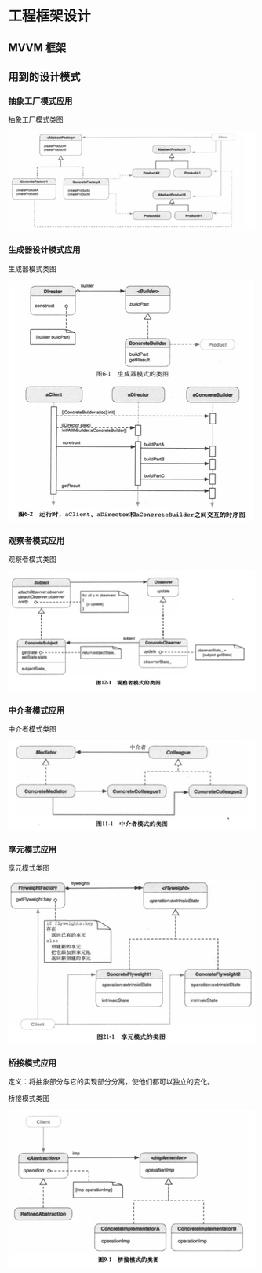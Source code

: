 # 工程框架设计

## MVVM 框架

## 用到的设计模式

### 抽象工厂模式应用
抽象工厂模式类图

![abstract_factory](./img/abstract_factory.jpeg)

### 生成器设计模式应用
生成器模式类图

![builder](./img/builder.jpeg)

### 观察者模式应用
观察者模式类图

![observer](./img/observer.png)

### 中介者模式应用
中介者模式类图

![mediator](./img/mediator.png)

### 享元模式应用
享元模式类图

![flyweight](./img/flyweight.png)

### 桥接模式应用
定义：将抽象部分与它的实现部分分离，使他们都可以独立的变化。

桥接模式类图

![bridge](./img/bridge.png)

